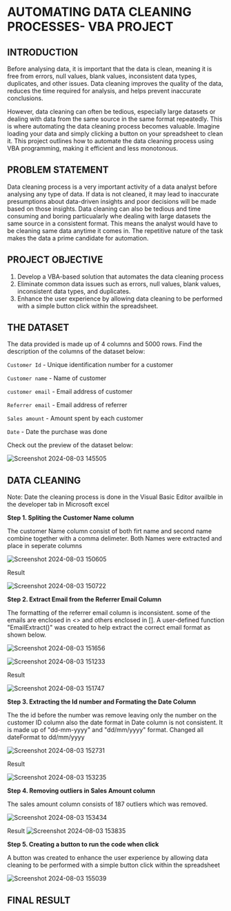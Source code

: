 # AUTOMATING DATA CLEANING PROCESSES- VBA PROJECT

## INTRODUCTION

Before analysing data, it is important that the data is clean, meaning it is free from errors, null values, blank values, inconsistent data types, duplicates, and other issues. 
Data cleaning improves the quality of the data, reduces the time required for analysis, and helps prevent inaccurate conclusions.

  However, data cleaning can often be tedious, especially large datasets or dealing with data from the same source in the same format repeatedly. This is where automating the data cleaning process becomes valuable.
Imagine loading your data and simply clicking a button on your spreadsheet to clean it. 
This project outlines how to automate the data cleaning process using VBA programming, making it efficient and less monotonous.

## PROBLEM STATEMENT
Data cleaning process is a very important activity of a data analyst before analysing any type of data. If data is not cleaned, it may lead to inaccurate presumptions about data-driven insights and poor decisions will be made based on those insights.
Data cleaning can also be tedious and time consuming and boring particualarly whe dealing with large datasets the same source in a consistent format. This means the analyst would have to be cleaning same data anytime it comes in.
The repetitive nature of the task makes the data a prime candidate for automation. 

## PROJECT OBJECTIVE

1. Develop a VBA-based solution that automates the data cleaning process
2. Eliminate common data issues such as errors, null values, blank values, inconsistent data types, and duplicates.
3. Enhance the user experience by allowing data cleaning to be performed with a simple button click within the spreadsheet.

## THE DATASET

The data provided is made up of 4 columns and 5000 rows.
Find the description of the columns of the dataset below: 

`Customer Id` - Unique identification number for a customer

`Customer name` - Name of customer

`customer email` - Email address of customer

`Referrer email` - Email address of referrer

`Sales amount` - Amount spent by each customer

`Date` - Date the purchase was done

Check out the preview of the dataset below: 

![Screenshot 2024-08-03 145505](https://github.com/user-attachments/assets/2f66d218-2b68-40b4-8c46-5f50c41d9c6b)


## DATA CLEANING
Note: Date the cleaning process is done in the Visual Basic Editor availble in the developer tab in Microsoft excel

**Step 1.  Spliting the Customer Name column**

The customer Name column consist of both firt name and second name combine together with a comma delimeter. Both Names were extracted and place in seperate columns

![Screenshot 2024-08-03 150605](https://github.com/user-attachments/assets/9e7d4007-2dfe-4c7e-bf81-2d3ed6310de3)

Result

![Screenshot 2024-08-03 150722](https://github.com/user-attachments/assets/101c4fff-54ab-49e5-aeff-835c2c8bb175)


**Step 2.  Extract Email from the Referrer Email Column**

The formatting of the referrer email column is inconsistent.
some of the emails are enclosed in <> and others enclosed in []. A user-defined function "EmailExtract()" was created to help extract the correct email format as shown below. 

![Screenshot 2024-08-03 151656](https://github.com/user-attachments/assets/29596369-b0e1-44b8-afad-808dcdcdeb98)


![Screenshot 2024-08-03 151233](https://github.com/user-attachments/assets/6a5b962f-b1cc-4ab7-8916-2e0f6c4f053a)

Result

![Screenshot 2024-08-03 151747](https://github.com/user-attachments/assets/27cc0ed6-ce4c-4790-9b93-f18015fee845)

**Step 3.  Extracting the Id number and Formating the Date Column**

The the id before the number was remove leaving only the number on the customer ID column also
the date format in Date column is not consistent. It is made up of "dd-mm-yyyy" and "dd/mm/yyyy" format. Changed all dateFormat to dd/mm/yyyy

![Screenshot 2024-08-03 152731](https://github.com/user-attachments/assets/37c9fd30-f2b2-472a-918f-d6a3a85f877c)

Result

![Screenshot 2024-08-03 153235](https://github.com/user-attachments/assets/146798b1-f2f3-44aa-afc4-18d0f4d6b811)

**Step 4.  Removing outliers in Sales Amount column**

The sales amount column consists of 187 outliers which was removed. 

![Screenshot 2024-08-03 153434](https://github.com/user-attachments/assets/cd3bdbb6-8031-4a30-a9dd-c7b7119de70f)


Result
![Screenshot 2024-08-03 153835](https://github.com/user-attachments/assets/fe2ef971-6a8e-45f8-88d5-53a117d1b79e)

**Step 5.  Creating a button to run the code when click**

A button was created to enhance the user experience by allowing data cleaning to be performed with a simple button click within the spreadsheet

![Screenshot 2024-08-03 155039](https://github.com/user-attachments/assets/5b6a93dd-5047-4e13-8641-7140a4b774d6)

## FINAL RESULT















